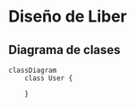 # Diseño de Liber
## Diagrama de clases

```mermaid
classDiagram
    class User {
        
    }
```